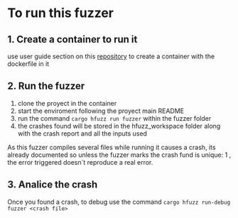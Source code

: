 # To run this fuzzer

## 1. Create a container to run it 

use user guide section on this [repository](https://github.com/lambdaclass/fuzzing_examples) to create a container with the dockerfile in it

## 2. Run the fuzzer 

1. clone the proyect in the container
2. start the enviroment following the proyect main README
3. run the command `cargo hfuzz run fuzzer` within the fuzzer folder
4. the crashes found will be stored in the hfuzz_workspace folder along with the crash report and all the inputs used

As this fuzzer compiles several files while running it causes a crash, its already documented so unless the fuzzer marks the crash fund is unique: 1 , the error triggered doesn´t reproduce a real error.

## 3. Analice the crash 

Once you found a crash, to debug use the command `cargo hfuzz run-debug fuzzer <crash file> `